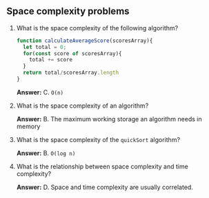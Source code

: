 ## Space complexity problems

1. What is the space complexity of the following algorithm?

    ```js
    function calculateAverageScore(scoresArray){
      let total = 0;
      for(const score of scoresArray){
        total += score
      }
      return total/scoresArray.length
    }
    ```

    **Answer:** C. `O(n)`

2. What is the space complexity of an algorithm?

    **Answer:** B. The maximum working storage an algorithm needs in memory

3. What is the space complexity of the `quickSort` algorithm?

    **Answer:** B. `O(log n)`

4. What is the relationship between space complexity and time complexity?

    **Answer:** D. Space and time complexity are usually correlated.
